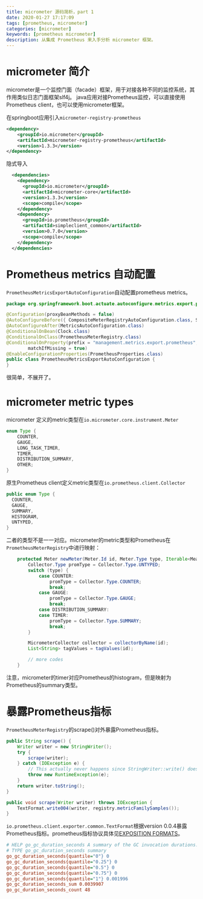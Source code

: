 ```yaml
---
title: micrometer 源码简析，part 1
date: 2020-01-27 17:17:09
tags: [prometheus, micrometer]
categories: [micrometer]
keywords: [prometheus micrometer]
description: 从集成 Prometheus 来入手分析 micrometer 框架。
---
```


# micrometer 简介

micrometer是一个监控门面（facade）框架，用于对接各种不同的监控系统，其作用类似日志门面框架slf4j。
java应用对接Prometheus监控，可以直接使用Prometheus client，也可以使用micrometer框架。
<!-- more -->

在springboot应用引入`micrometer-registry-prometheus`
```xml
<dependency>
    <groupId>io.micrometer</groupId>
    <artifactId>micrometer-registry-prometheus</artifactId>
    <version>1.3.3</version>
</dependency>
```
隐式导入
```xml
  <dependencies>
    <dependency>
      <groupId>io.micrometer</groupId>
      <artifactId>micrometer-core</artifactId>
      <version>1.3.3</version>
      <scope>compile</scope>
    </dependency>
    <dependency>
      <groupId>io.prometheus</groupId>
      <artifactId>simpleclient_common</artifactId>
      <version>0.7.0</version>
      <scope>compile</scope>
    </dependency>
  </dependencies>
```

# Prometheus metrics 自动配置

`PrometheusMetricsExportAutoConfiguration`自动配置prometheus metrics。
```java
package org.springframework.boot.actuate.autoconfigure.metrics.export.prometheus;

@Configuration(proxyBeanMethods = false)
@AutoConfigureBefore({ CompositeMeterRegistryAutoConfiguration.class, SimpleMetricsExportAutoConfiguration.class })
@AutoConfigureAfter(MetricsAutoConfiguration.class)
@ConditionalOnBean(Clock.class)
@ConditionalOnClass(PrometheusMeterRegistry.class)
@ConditionalOnProperty(prefix = "management.metrics.export.prometheus", name = "enabled", havingValue = "true",
		matchIfMissing = true)
@EnableConfigurationProperties(PrometheusProperties.class)
public class PrometheusMetricsExportAutoConfiguration {
}
```
很简单，不展开了。


# micrometer metric types

micrometer 定义的metric类型在`io.micrometer.core.instrument.Meter`
```java
enum Type {
    COUNTER,
    GAUGE,
    LONG_TASK_TIMER,
    TIMER,
    DISTRIBUTION_SUMMARY,
    OTHER;
}
```

原生Prometheus client定义metric类型在`io.prometheus.client.Collector`
```java
public enum Type {
  COUNTER,
  GAUGE,
  SUMMARY,
  HISTOGRAM,
  UNTYPED,
}
```

二者的类型不是一一对应。micrometer的metric类型和Prometheus在`PrometheusMeterRegistry`中进行映射：
```java
    protected Meter newMeter(Meter.Id id, Meter.Type type, Iterable<Measurement> measurements) {
        Collector.Type promType = Collector.Type.UNTYPED;
        switch (type) {
            case COUNTER:
                promType = Collector.Type.COUNTER;
                break;
            case GAUGE:
                promType = Collector.Type.GAUGE;
                break;
            case DISTRIBUTION_SUMMARY:
            case TIMER:
                promType = Collector.Type.SUMMARY;
                break;
        }

        MicrometerCollector collector = collectorByName(id);
        List<String> tagValues = tagValues(id);

        // more codes
    }
```
注意，micrometer的timer对应Prometheus的histogram，但是映射为Prometheus的summary类型。

# 暴露Prometheus指标

`PrometheusMeterRegistry`的scrape()对外暴露Prometheus指标。
```java
public String scrape() {
    Writer writer = new StringWriter();
    try {
        scrape(writer);
    } catch (IOException e) {
        // This actually never happens since StringWriter::write() doesn't throw any IOException
        throw new RuntimeException(e);
    }
    return writer.toString();
}

public void scrape(Writer writer) throws IOException {
    TextFormat.write004(writer, registry.metricFamilySamples());
}
```

`io.prometheus.client.exporter.common.TextFormat`根据version 0.0.4暴露Prometheus指标。prometheus指标协议具体见[EXPOSITION FORMATS](https://prometheus.io/docs/instrumenting/exposition_formats/)。


```ini
# HELP go_gc_duration_seconds A summary of the GC invocation durations.
# TYPE go_gc_duration_seconds summary
go_gc_duration_seconds{quantile="0"} 0
go_gc_duration_seconds{quantile="0.25"} 0
go_gc_duration_seconds{quantile="0.5"} 0
go_gc_duration_seconds{quantile="0.75"} 0
go_gc_duration_seconds{quantile="1"} 0.001996
go_gc_duration_seconds_sum 0.0039907
go_gc_duration_seconds_count 48
```